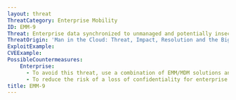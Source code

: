 ```yaml
---
layout: threat
ThreatCategory: Enterprise Mobility
ID: EMM-9
Threat: Enterprise data synchronized to unmanaged and potentially insecure 3rd party cloud services
ThreatOrigin: 'Man in the Cloud: Threat, Impact, Resolution and the Bigger Picture [^8]'
ExploitExample:
CVEExample:
PossibleCountermeasures:
    Enterprise:
      - To avoid this threat, use a combination of EMM/MDM solutions and devices that successfully enforce a policy that prohibits devices from synchronizing enterprise data to unauthorized cloud services.
      - To reduce the risk of a loss of confidentiality for enterprise data stored by an authorized cloud-based file storage or synchronization service, use a combination of EMM/MDM solutions and devices that successfully enforce a policy to encrypt any enterprise data synchronized to authorized but potentially unmanaged cloud services.
title: EMM-9
---
```

